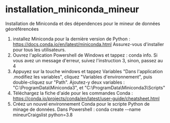 # installation_miniconda_mineur
Installation de Miniconda et des dépendences pour le mineur de données géoréférencées

1. installez Miniconda pour la dernière version de Python : https://docs.conda.io/en/latest/miniconda.html Assurez-vous d'installer pour tous les utilisateurs.
2. Ouvrez l'aplication Powershell de Windows et tappez : conda info. Si vous avez un message d'erreur, suivez l'instruction 3, sinon, passez au 4
3. Appuyez sur la touche windows et tappez Variables "Dans l'application .modifiez les variables", cliquez "Variables d'environnement", puis double-cliquez sur "Path". Ajoutez-y deux variables : "C:\ProgramData\Miniconda3", et "C:\ProgramData\Miniconda3\Scripts"
4. Téléchargez la fiche d'aide pour les commandes Conda : https://conda.io/projects/conda/en/latest/user-guide/cheatsheet.html
5. Créez un nouvel environnement Conda pour le scripte Python de minage de données. Dans Powershell : conda create --name mineurCraigslist python=3.8
